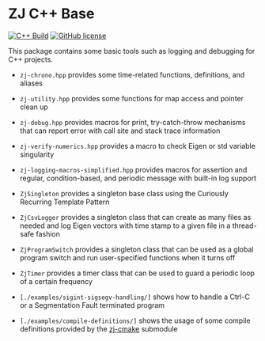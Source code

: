 # ZJ C++ Base

[![C++ Build](https://github.com/zongyaojin/zj-base/actions/workflows/cpp-build.yml/badge.svg)](https://github.com/zongyaojin/zj-base/actions/workflows/cpp-build.yml)
[![GitHub license](https://img.shields.io/badge/license-Apache--2.0-blue.svg)](https://github.com/zongyaojin/zj-base/blob/main/LICENSE)

This package contains some basic tools such as logging and debugging for C++ projects.

- `zj-chrono.hpp` provides some time-related functions, definitions, and aliases
- `zj-utility.hpp` provides some functions for map access and pointer clean up
- `zj-debug.hpp` provides macros for print, try-catch-throw mechanisms that can report error with call site and stack trace information
- `zj-verify-numerics.hpp` provides a macro to check Eigen or std variable singularity
- `zj-logging-macros-simplified.hpp` provides macros for assertion and regular, condition-based, and periodic message with built-in log support
- `ZjSingleton` provides a singleton base class using the Curiously Recurring Template Pattern
- `ZjCsvLogger` provides a singleton class that can create as many files as needed and log Eigen vectors with time stamp to a given file in a thread-safe fashion
- `ZjProgramSwitch` provides a singleton class that can be used as a global program switch and run user-specified functions when it turns off
- `ZjTimer` provides a timer class that can be used to guard a periodic loop of a certain frequency

- `[./examples/sigint-sigsegv-handling/]` shows how to handle a Ctrl-C or a Segmentation Fault terminated program
- `[./examples/compile-definitions/]` shows the usage of some compile definitions provided by the [zj-cmake](https://github.com/zongyaojin/zj-cmake/tree/main) submodule
